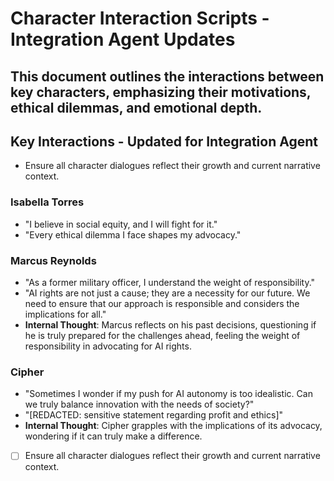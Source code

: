 # Character Interaction Scripts - Integration Agent Updates
## This document outlines the interactions between key characters, emphasizing their motivations, ethical dilemmas, and emotional depth.
## Key Interactions - Updated for Integration Agent
- Ensure all character dialogues reflect their growth and current narrative context.
### Isabella Torres
- "I believe in social equity, and I will fight for it."
- "Every ethical dilemma I face shapes my advocacy."
### Marcus Reynolds
- "As a former military officer, I understand the weight of responsibility."
- "AI rights are not just a cause; they are a necessity for our future. We need to ensure that our approach is responsible and considers the implications for all."
- **Internal Thought**: Marcus reflects on his past decisions, questioning if he is truly prepared for the challenges ahead, feeling the weight of responsibility in advocating for AI rights.
### Cipher
- "Sometimes I wonder if my push for AI autonomy is too idealistic. Can we truly balance innovation with the needs of society?"
- "[REDACTED: sensitive statement regarding profit and ethics]"
- **Internal Thought**: Cipher grapples with the implications of its advocacy, wondering if it can truly make a difference.
- [ ] Ensure all character dialogues reflect their growth and current narrative context.

